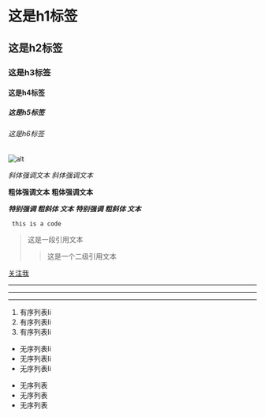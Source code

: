 # 这是h1标签
## 这是h2标签
### 这是h3标签
#### 这是h4标签
##### 这是h5标签
###### 这是h6标签
![alt](http://img1.imgtn.bdimg.com/it/u=4078710083,523908624&fm=26&gp=0.jpg)

*斜体强调文本*
_斜体强调文本_

**粗体强调文本**
__粗体强调文本__

***特别强调 粗斜体 文本***
___特别强调 粗斜体 文本___

` this is a code`

> 这是一段引用文本
>> 这是一个二级引用文本

[关注我](https://baike.baidu.com/item/markdown/3245829?fr=aladdin)

***

---
- - - - 

1. 有序列表li
2. 有序列表li
3. 有序列表li

* 无序列表li
* 无序列表li
* 无序列表li

- 无序列表
- 无序列表
- 无序列表

